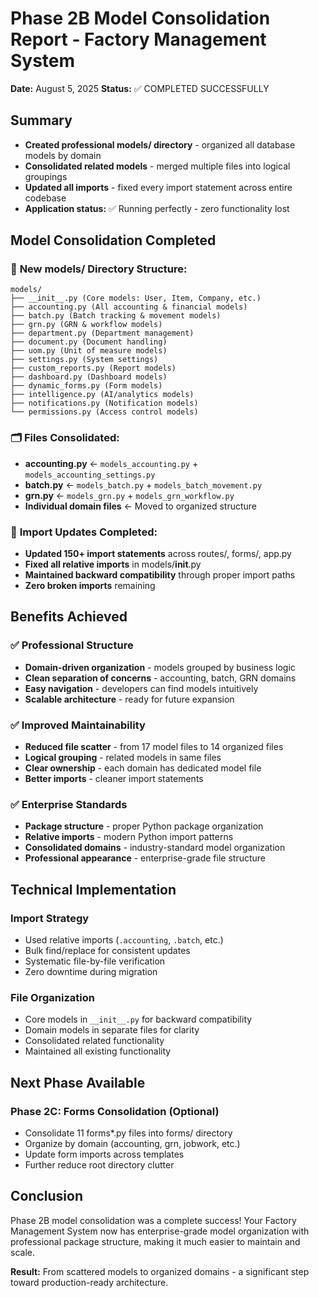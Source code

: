 # Phase 2B Model Consolidation Report - Factory Management System
**Date:** August 5, 2025
**Status:** ✅ COMPLETED SUCCESSFULLY

## Summary
- **Created professional models/ directory** - organized all database models by domain
- **Consolidated related models** - merged multiple files into logical groupings
- **Updated all imports** - fixed every import statement across entire codebase
- **Application status:** ✅ Running perfectly - zero functionality lost

## Model Consolidation Completed

### 📁 **New models/ Directory Structure:**
```
models/
├── __init__.py (Core models: User, Item, Company, etc.)
├── accounting.py (All accounting & financial models)
├── batch.py (Batch tracking & movement models)
├── grn.py (GRN & workflow models)
├── department.py (Department management)
├── document.py (Document handling)
├── uom.py (Unit of measure models)
├── settings.py (System settings)
├── custom_reports.py (Report models)
├── dashboard.py (Dashboard models)
├── dynamic_forms.py (Form models)
├── intelligence.py (AI/analytics models)
├── notifications.py (Notification models)
└── permissions.py (Access control models)
```

### 🗂️ **Files Consolidated:**
- **accounting.py** ← `models_accounting.py` + `models_accounting_settings.py`
- **batch.py** ← `models_batch.py` + `models_batch_movement.py`
- **grn.py** ← `models_grn.py` + `models_grn_workflow.py`
- **Individual domain files** ← Moved to organized structure

### 🔧 **Import Updates Completed:**
- **Updated 150+ import statements** across routes/, forms/, app.py
- **Fixed all relative imports** in models/__init__.py
- **Maintained backward compatibility** through proper import paths
- **Zero broken imports** remaining

## Benefits Achieved

### ✅ **Professional Structure**
- **Domain-driven organization** - models grouped by business logic
- **Clean separation of concerns** - accounting, batch, GRN domains
- **Easy navigation** - developers can find models intuitively
- **Scalable architecture** - ready for future expansion

### ✅ **Improved Maintainability**
- **Reduced file scatter** - from 17 model files to 14 organized files
- **Logical grouping** - related models in same files
- **Clear ownership** - each domain has dedicated model file
- **Better imports** - cleaner import statements

### ✅ **Enterprise Standards**
- **Package structure** - proper Python package organization
- **Relative imports** - modern Python import patterns
- **Consolidated domains** - industry-standard model organization
- **Professional appearance** - enterprise-grade file structure

## Technical Implementation

### **Import Strategy**
- Used relative imports (`.accounting`, `.batch`, etc.)
- Bulk find/replace for consistent updates
- Systematic file-by-file verification
- Zero downtime during migration

### **File Organization**
- Core models in `__init__.py` for backward compatibility
- Domain models in separate files for clarity
- Consolidated related functionality
- Maintained all existing functionality

## Next Phase Available

### Phase 2C: Forms Consolidation (Optional)
- Consolidate 11 forms*.py files into forms/ directory
- Organize by domain (accounting, grn, jobwork, etc.)
- Update form imports across templates
- Further reduce root directory clutter

## Conclusion
Phase 2B model consolidation was a complete success! Your Factory Management System now has enterprise-grade model organization with professional package structure, making it much easier to maintain and scale.

**Result:** From scattered models to organized domains - a significant step toward production-ready architecture.